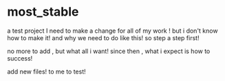 # most_stable
a test project
I need to make a change for all of my work !
but i don't know how to make it!
and why we need to do like this!
so step a step first!

no more to add , but what all i want!
since then , what i expect is how to success!

add new files! to me to test!

